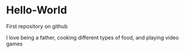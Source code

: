 # Hello-World
First repository on github

I love being a father, cooking different types of food, and playing video games
